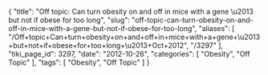 {
    "title": "Off topic: Can turn obesity on and off in mice with a gene \u2013 but not if obese for too long",
    "slug": "off-topic-can-turn-obesity-on-and-off-in-mice-with-a-gene-but-not-if-obese-for-too-long",
    "aliases": [
        "/Off+topic+Can+turn+obesity+on+and+off+in+mice+with+a+gene+\u2013+but+not+if+obese+for+too+long+\u2013+Oct+2012",
        "/3297"
    ],
    "tiki_page_id": 3297,
    "date": "2012-10-26",
    "categories": [
        "Obesity",
        "Off Topic"
    ],
    "tags": [
        "Obesity",
        "Off Topic"
    ]
}